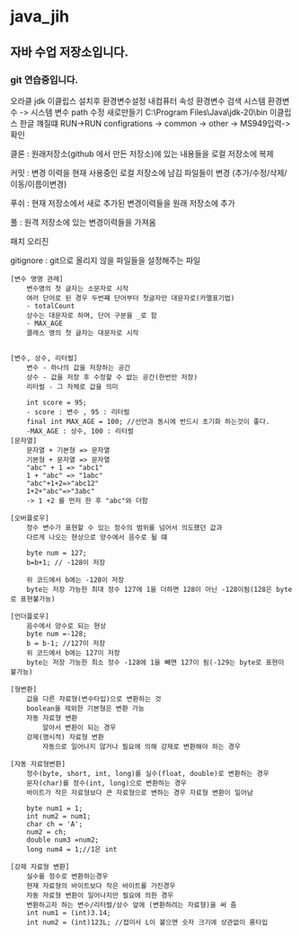 # java_jih
## 자바 수업 저장소입니다.
### git 연습중입니다.

오라클 jdk
이클립스
설치후 환경변수설정  내컴퓨터 속성 환경변수 검색 시스템 환경변수
-> 시스템 변수 path 수정 새로만들기 C:\Program Files\Java\jdk-20\bin
이클립스 한글 꺠질떄 RUN->RUN configrations -> common -> other -> MS949입력->확인

클론 : 원래저장소(github 에서 만든 저장소)에 있는 내용들을 로컬 저장소에 복제

커밋 : 변경 이력을 현재 사용중인 로컬 저장소에 남김 파일들이 변경 (추가/수정/삭제/이동/이름이변경)

푸쉬 : 현재 저장소에서 새로 추가된 변경이력들을 원래 저장소에 추가

풀 : 원격 저장소에 있는 변경이력들을 가져옴

패치 오리진

gitignore : git으로 올리지 않을 파일들을 설정해주는 파일

    
	[변수 명명 관례]
		변수명의 첫 글자는 소문자로 시작
		여러 단어로 된 경우 두번쨰 단어부터 첫글자만 대문자로(카멜표기법)
		- totalCount
		상수는 대문자로 하며, 단어 구분을 _로 함
		- MAX_AGE
		클래스 명의 첫 글자는 대문자로 시작


	[변수, 상수, 리터럴]
		변수 - 하나의 값을 저장하는 공간
		상수 - 값을 저장 후 수정할 수 없는 공간(한번만 저장)
		리터럴 - 그 자체로 값을 의미

		int score = 95;
		- score : 변수 , 95 : 리터럴
		final int MAX_AGE = 100; //선언과 동시에 반드시 초기화 하는것이 좋다.
		-MAX_AGE : 상수, 100 : 리터럴
	[문자열]
		문자열 + 기본형 => 문자열
		기본형 + 문자열 => 문자열
		"abc" + 1 => "abc1"
		1 + "abc" => "1abc"
		"abc"+1+2=>"abc12"
		1+2+"abc"=>"3abc"
		-> 1 +2 를 먼저 한 후 "abc"와 더함

	[오버플로우]
		정수 변수가 표현할 수 있는 정수의 범위를 넘어서 의도했던 값과
		다르게 나오는 현상으로 양수에서 음수로 될 떄
		
		byte num = 127;
		b=b+1; // -128이 저장

		위 코드에서 b에는 -128이 저장
		byte는 저장 가능한 최대 정수 127에 1을 더하면 128이 아닌 -128이됨(128은 byte로 표현불가능)

	[언더플로우]
		음수에서 양수로 되는 현상
		byte num =-128;
		b = b-1; //127이 저장
		위 코드에서 b에는 127이 저장
		byte는 저장 가능한 최소 정수 -128에 1을 빼면 127이 됨(-129는 byte로 표현이 불가능)

	[형변환]
		값을 다른 자료형(변수타입)으로 변환하는 것
		boolean을 제외한 기본형은 변환 가능
		자동 자료형 변환
			알아서 변환이 되는 경우
		강제(명시적) 자료형 변환
			자동으로 일어나지 않거나 필요에 의해 강제로 변환해야 하는 경우

	[자동 자료형변환]
		정수(byte, short, int, long)를 실수(float, double)로 변환하는 경우
		문자(char)를 정수(int, long)으로 변환하는 경우
		바이트가 작은 자료형보다 큰 자료형으로 변하는 경우 자료형 변환이 일어남

		byte num1 = 1;
		int num2 = num1;
		char ch = 'A';
		num2 = ch;
		double num3 =num2;
		long num4 = 1;//1은 int

	[강제 자료형 변환]
		실수를 정수로 변환하는경우
		현재 자료형의 바이트보다 작은 바이트를 가진경우
		자동 자료형 변환이 일어나지만 필요에 의한 경우
		변환하고자 하는 변수/리터럴/상수 앞에 (변환하려는 자료형)을 써 줌
		int num1 = (int)3.14;
		int num2 = (int)123L; //접미사 L이 붙으면 숫자 크기에 상관없이 롱타입
		